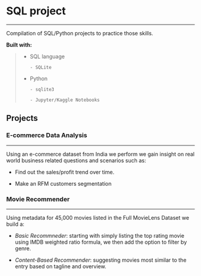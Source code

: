 # SQL project

---

Compilation of SQL/Python projects to practice those skills.

**Built with:**

> - SQL language
>
>		- SQLite
>
> - Python
>
>		- sqlite3
>
>		- Jupyter/Kaggle Notebooks

## Projects

### E-commerce Data Analysis

---

Using an e-commerce dataset from India we perform we gain insight on real world business related questions and scenarios such as:

- Find out the sales/profit trend over time.

- Make an RFM customers segmentation 

### Movie Recommender

---

Using metadata for 45,000 movies listed in the Full MovieLens Dataset we build a:

- *Basic Recommneder*: starting with simply listing the top rating movie using IMDB weighted ratio formula, we then add the option to filter by genre.

- *Content-Based Recommender*: suggesting movies most similar to the entry based on tagline and overview.


